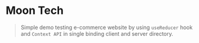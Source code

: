 # Moon Tech

> Simple demo testing e-commerce website by using `useReducer` hook and `Context API` in single binding client and server directory.
